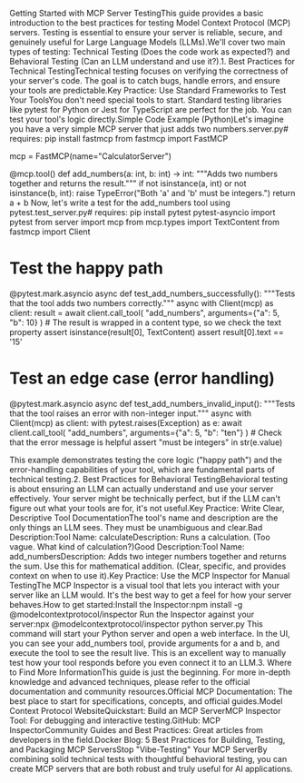 Getting Started with MCP Server TestingThis guide provides a basic introduction to the best practices for testing Model Context Protocol (MCP) servers. Testing is essential to ensure your server is reliable, secure, and genuinely useful for Large Language Models (LLMs).We'll cover two main types of testing: Technical Testing (Does the code work as expected?) and Behavioral Testing (Can an LLM understand and use it?).1. Best Practices for Technical TestingTechnical testing focuses on verifying the correctness of your server's code. The goal is to catch bugs, handle errors, and ensure your tools are predictable.Key Practice: Use Standard Frameworks to Test Your ToolsYou don't need special tools to start. Standard testing libraries like pytest for Python or Jest for TypeScript are perfect for the job. You can test your tool's logic directly.Simple Code Example (Python)Let's imagine you have a very simple MCP server that just adds two numbers.server.py# requires: pip install fastmcp
from fastmcp import FastMCP

mcp = FastMCP(name="CalculatorServer")

@mcp.tool()
def add_numbers(a: int, b: int) -> int:
    """Adds two numbers together and returns the result."""
    if not isinstance(a, int) or not isinstance(b, int):
        raise TypeError("Both 'a' and 'b' must be integers.")
    return a + b
Now, let's write a test for the add_numbers tool using pytest.test_server.py# requires: pip install pytest pytest-asyncio
import pytest
from server import mcp
from mcp.types import TextContent
from fastmcp import Client

# Test the happy path
@pytest.mark.asyncio
async def test_add_numbers_successfully():
    """Tests that the tool adds two numbers correctly."""
    async with Client(mcp) as client:
        result = await client.call_tool(
            "add_numbers",
            arguments={"a": 5, "b": 10}
        )
        # The result is wrapped in a content type, so we check the text property
        assert isinstance(result[0], TextContent)
        assert result[0].text == '15'

# Test an edge case (error handling)
@pytest.mark.asyncio
async def test_add_numbers_invalid_input():
    """Tests that the tool raises an error with non-integer input."""
    async with Client(mcp) as client:
        with pytest.raises(Exception) as e:
            await client.call_tool(
                "add_numbers",
                arguments={"a": 5, "b": "ten"}
            )
        # Check that the error message is helpful
        assert "must be integers" in str(e.value)

This example demonstrates testing the core logic ("happy path") and the error-handling capabilities of your tool, which are fundamental parts of technical testing.2. Best Practices for Behavioral TestingBehavioral testing is about ensuring an LLM can actually understand and use your server effectively. Your server might be technically perfect, but if the LLM can't figure out what your tools are for, it's not useful.Key Practice: Write Clear, Descriptive Tool DocumentationThe tool's name and description are the only things an LLM sees. They must be unambiguous and clear.Bad Description:Tool Name: calculateDescription: Runs a calculation. (Too vague. What kind of calculation?)Good Description:Tool Name: add_numbersDescription: Adds two integer numbers together and returns the sum. Use this for mathematical addition. (Clear, specific, and provides context on when to use it).Key Practice: Use the MCP Inspector for Manual TestingThe MCP Inspector is a visual tool that lets you interact with your server like an LLM would. It's the best way to get a feel for how your server behaves.How to get started:Install the Inspector:npm install -g @modelcontextprotocol/inspector
Run the Inspector against your server:npx @modelcontextprotocol/inspector python server.py
This command will start your Python server and open a web interface. In the UI, you can see your add_numbers tool, provide arguments for a and b, and execute the tool to see the result live. This is an excellent way to manually test how your tool responds before you even connect it to an LLM.3. Where to Find More InformationThis guide is just the beginning. For more in-depth knowledge and advanced techniques, please refer to the official documentation and community resources.Official MCP Documentation: The best place to start for specifications, concepts, and official guides.Model Context Protocol WebsiteQuickstart: Build an MCP ServerMCP Inspector Tool: For debugging and interactive testing.GitHub: MCP InspectorCommunity Guides and Best Practices: Great articles from developers in the field.Docker Blog: 5 Best Practices for Building, Testing, and Packaging MCP ServersStop "Vibe-Testing" Your MCP ServerBy combining solid technical tests with thoughtful behavioral testing, you can create MCP servers that are both robust and truly useful for AI applications.